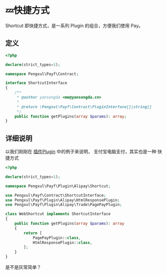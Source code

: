 # 💤快捷方式

Shortcut 即快捷方式，是一系列 Plugin 的组合，方便我们使用 Pay。

## 定义

```php
<?php

declare(strict_types=1);

namespace Pengxul\Payf\Contract;

interface ShortcutInterface
{
    /**
     * @author yansongda <me@yansongda.cn>
     *
     * @return \Pengxul\Payf\Contract\PluginInterface[]|string[]
     */
    public function getPlugins(array $params): array;
}
```

## 详细说明

以我们刚刚在 [插件Plugin](/docs/v3/kernel/plugin.md) 中的例子来说明，
支付宝电脑支付，其实也是一种 快捷方式

```php
<?php

declare(strict_types=1);

namespace Pengxul\Payf\Plugin\Alipay\Shortcut;

use Pengxul\Payf\Contract\ShortcutInterface;
use Pengxul\Payf\Plugin\Alipay\HtmlResponsePlugin;
use Pengxul\Payf\Plugin\Alipay\Trade\PagePayPlugin;

class WebShortcut implements ShortcutInterface
{
    public function getPlugins(array $params): array
    {
        return [
            PagePayPlugin::class,
            HtmlResponsePlugin::class,
        ];
    }
}
```

是不是灰常简单？
